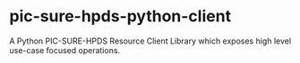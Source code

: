 # pic-sure-hpds-python-client
A Python PIC-SURE-HPDS Resource Client Library which exposes high level use-case focused operations. 
